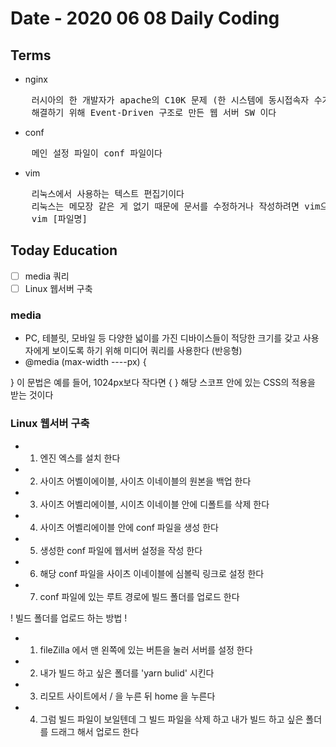 # Date - 2020 06 08 Daily Coding

## Terms

- nginx
<pre>
    러시아의 한 개발자가 apache의 C10K 문제 (한 시스템에 동시접속자 수가 1만명이 넘어갈 때 효율적인 방안) 를
    해결하기 위해 Event-Driven 구조로 만든 웹 서버 SW 이다
</pre>

- conf
<pre>
    메인 설정 파일이 conf 파일이다 
</pre>

- vim
<pre>
    리눅스에서 사용하는 텍스트 편집기이다
    리눅스는 메모장 같은 게 없기 때문에 문서를 수정하거나 작성하려면 vim으로 파일을 열어야한다
    vim [파일명]
</pre>

## Today Education

- [ ] media 쿼리
- [ ] Linux 웹서버 구축

### media

- PC, 테블릿, 모바일 등 다양한 넓이를 가진 디바이스들이 적당한 크기를 갖고 사용자에게 보이도록 하기 위해 미디어 쿼리를 사용한다 (반응형)
- @media (max-width ----px) {

}
이 문법은 예를 들어, 1024px보다 작다면 { } 해당 스코프 안에 있는 CSS의 적용을 받는 것이다

### Linux 웹서버 구축

- 1. 엔진 엑스를 설치 한다
- 2. 사이츠 어벨이에이블, 사이츠 이네이블의 원본을 백업 한다
- 3. 사이츠 어벨리에이블, 시이츠 이네이블 안에 디폴트를 삭제 한다
- 4. 사이츠 어벨리에이블 안에 conf 파일을 생성 한다
- 5. 생성한 conf 파일에 웹서버 설정을 작성 한다
- 6. 해당 conf 파일을 사이츠 이네이블에 심볼릭 링크로 설정 한다
- 7. conf 파일에 있는 루트 경로에 빌드 폴더를 업로드 한다

! 빌드 폴더를 업로드 하는 방법 !

- 1. fileZilla 에서 맨 왼쪽에 있는 버튼을 눌러 서버를 설정 한다
- 2. 내가 빌드 하고 싶은 폴더를 'yarn bulid' 시킨다
- 3. 리모트 사이트에서 / 을 누른 뒤 home 을 누른다
- 4. 그럼 빌드 파일이 보일텐데 그 빌드 파일을 삭제 하고 내가 빌드 하고 싶은 폴더를 드래그 해서 업로드 한다
